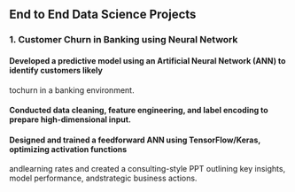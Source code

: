 ## End to End Data Science Projects
### 1. Customer Churn in Banking using Neural Network
#### Developed a predictive model using an Artificial Neural Network (ANN) to identify customers likely
tochurn in a banking environment.
#### Conducted data cleaning, feature engineering, and label encoding to prepare high-dimensional input.
#### Designed and trained a feedforward ANN using TensorFlow/Keras, optimizing activation functions
andlearning rates and created a consulting-style PPT outlining key insights, model performance,
andstrategic business actions.

